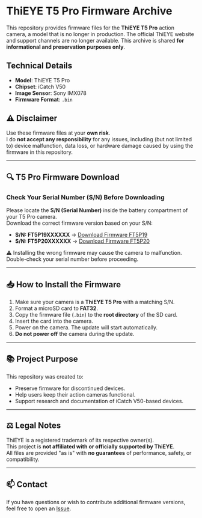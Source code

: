 # ThiEYE T5 Pro Firmware Archive

This repository provides firmware files for the **ThiEYE T5 Pro** action camera, a model that is no longer in production. The official ThiEYE website and support channels are no longer available. This archive is shared **for informational and preservation purposes only**.

## Technical Details

- **Model**: ThiEYE T5 Pro  
- **Chipset**: iCatch V50  
- **Image Sensor**: Sony IMX078  
- **Firmware Format**: `.bin`

## ⚠️ Disclaimer

Use these firmware files at your **own risk**.  
I do **not accept any responsibility** for any issues, including (but not limited to) device malfunction, data loss, or hardware damage caused by using the firmware in this repository.

---

## 🔍 T5 Pro Firmware Download

### Check Your Serial Number (S/N) Before Downloading

Please locate the **S/N (Serial Number)** inside the battery compartment of your T5 Pro camera.  
Download the correct firmware version based on your S/N:

- **S/N: FT5P19XXXXXX** → [Download Firmware FT5P19](link-to-ft5p19-firmware)
- **S/N: FT5P20XXXXXX** → [Download Firmware FT5P20](link-to-ft5p20-firmware)

⚠️ Installing the wrong firmware may cause the camera to malfunction. Double-check your serial number before proceeding.

---

## 📥 How to Install the Firmware

1. Make sure your camera is a **ThiEYE T5 Pro** with a matching S/N.
2. Format a microSD card to **FAT32**.
3. Copy the firmware file (`.bin`) to the **root directory** of the SD card.
4. Insert the card into the camera.
5. Power on the camera. The update will start automatically.
6. **Do not power off** the camera during the update.

---

## 📚 Project Purpose

This repository was created to:

- Preserve firmware for discontinued devices.
- Help users keep their action cameras functional.
- Support research and documentation of iCatch V50-based devices.

---

## ⚖️ Legal Notes

ThiEYE is a registered trademark of its respective owner(s).  
This project is **not affiliated with or officially supported by ThiEYE**.  
All files are provided "as is" with **no guarantees** of performance, safety, or compatibility.

---

## 📫 Contact

If you have questions or wish to contribute additional firmware versions, feel free to open an [Issue](https://github.com/your-username/your-repository-name/issues).


